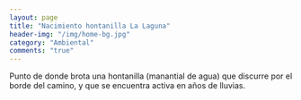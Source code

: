 ```yaml
---
layout: page
title: "Nacimiento hontanilla La Laguna"
header-img: "/img/home-bg.jpg"
category: "Ambiental"
comments: "true"
---
```



Punto de donde brota una hontanilla (manantial de agua) que discurre por el borde del camino, y que se encuentra activa en años de lluvias.





